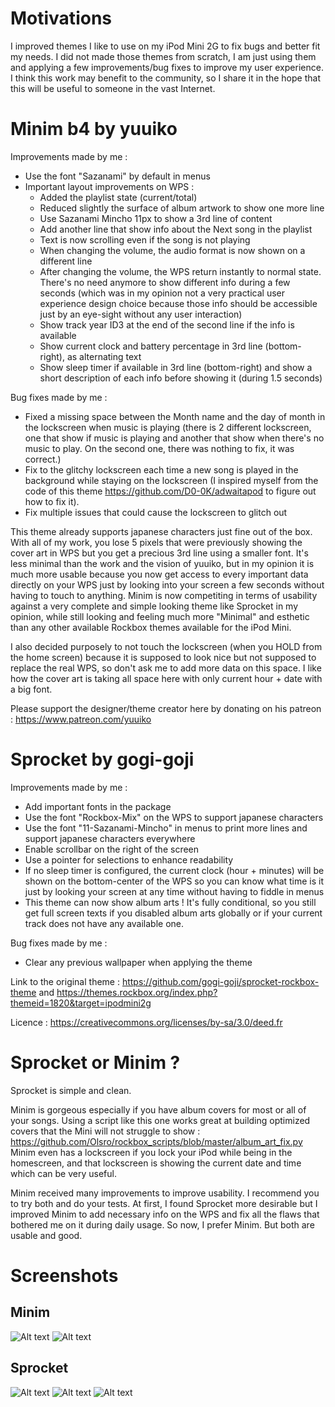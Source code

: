 # Motivations
I improved themes I like to use on my iPod Mini 2G to fix bugs and better fit my needs. I did not made those themes from scratch, I am just using them and applying a few improvements/bug fixes to improve my user experience.
I think this work may benefit to the community, so I share it in the hope that this will be useful to someone in the vast Internet.

# Minim b4 by yuuiko
Improvements made by me : 
- Use the font "Sazanami" by default in menus
- Important layout improvements on WPS : 
	- Added the playlist state (current/total)
	- Reduced slightly the surface of album artwork to show one more line
	- Use Sazanami Mincho 11px to show a 3rd line of content
	- Add another line that show info about the Next song in the playlist
	- Text is now scrolling even if the song is not playing
	- When changing the volume, the audio format is now shown on a different line
	- After changing the volume, the WPS return instantly to normal state. There's no need anymore to show different info during a few seconds (which was in my opinion not a very practical user experience design choice because those info should be accessible just by an eye-sight without any user interaction)
	- Show track year ID3 at the end of the second line if the info is available
	- Show current clock and battery percentage in 3rd line (bottom-right), as alternating text
	- Show sleep timer if available in 3rd line (bottom-right) and show a short description of each info before showing it (during 1.5 seconds)

Bug fixes made by me : 
- Fixed a missing space between the Month name and the day of month in the lockscreen when music is playing (there is 2 different lockscreen, one that show if music is playing and another that show when there's no music to play. On the second one, there was nothing to fix, it was correct.)
- Fix to the glitchy lockscreen each time a new song is played in the background while staying on the lockscreen (I inspired myself from the code of this theme https://github.com/D0-0K/adwaitapod to figure out how to fix it).
- Fix multiple issues that could cause the lockscreen to glitch out

This theme already supports japanese characters just fine out of the box.
With all of my work, you lose 5 pixels that were previously showing the cover art in WPS but you get a precious 3rd line using a smaller font. It's less minimal than the work and the vision of yuuiko, but in my opinion it is much more usable because you now get access to every important data directly on your WPS just by looking into your screen a few seconds without having to touch to anything. Minim is now competiting in terms of usability against a very complete and simple looking theme like Sprocket in my opinion, while still looking and feeling much more "Minimal" and esthetic than any other available Rockbox themes available for the iPod Mini.

I also decided purposely to not touch the lockscreen (when you HOLD from the home screen) because it is supposed to look nice but not supposed to replace the real WPS, so don't ask me to add more data on this space. I like how the cover art is taking all space here with only current hour + date with a big font.

Please support the designer/theme creator here by donating on his patreon : https://www.patreon.com/yuuiko

# Sprocket by gogi-goji
Improvements made by me : 
- Add important fonts in the package
- Use the font "Rockbox-Mix" on the WPS to support japanese characters
- Use the font "11-Sazanami-Mincho" in menus to print more lines and support japanese characters everywhere
- Enable scrollbar on the right of the screen
- Use a pointer for selections to enhance readability
- If no sleep timer is configured, the current clock (hour + minutes) will be shown on the bottom-center of the WPS so you can know what time is it just by looking your screen at any time without having to fiddle in menus
- This theme can now show album arts ! It's fully conditional, so you still get full screen texts if you disabled album arts globally or if your current track does not have any available one.

Bug fixes made by me : 
- Clear any previous wallpaper when applying the theme

Link to the original theme : https://github.com/gogi-goji/sprocket-rockbox-theme and https://themes.rockbox.org/index.php?themeid=1820&target=ipodmini2g

Licence : https://creativecommons.org/licenses/by-sa/3.0/deed.fr

# Sprocket or Minim ?
Sprocket is simple and clean.

Minim is gorgeous especially if you have album covers for most or all of your songs. Using a script like this one works great at building optimized covers that the Mini will not struggle to show : https://github.com/Olsro/rockbox_scripts/blob/master/album_art_fix.py
Minim even has a lockscreen if you lock your iPod while being in the homescreen, and that lockscreen is showing the current date and time which can be very useful.

Minim received many improvements to improve usability. I recommend you to try both and do your tests. At first, I found Sprocket more desirable but I improved Minim to add necessary info on the WPS and fix all the flaws that bothered me on it during daily usage. So now, I prefer Minim. But both are usable and good.

# Screenshots
## Minim
![Alt text](MINIM%20b4%20-%20Mini/screenshots/1.png?raw=true "WPS")
![Alt text](MINIM%20b4%20-%20Mini/screenshots/2.png?raw=true "Home")

## Sprocket
![Alt text](Sprocket/screenshots/1.png?raw=true "Home")
![Alt text](Sprocket/screenshots/2.png?raw=true "WPS")
![Alt text](Sprocket/screenshots/3.png?raw=true "WPS with cover art")
